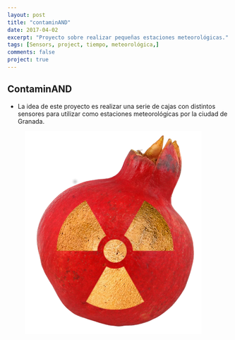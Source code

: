 ```yaml
---
layout: post
title: "contaminAND"
date: 2017-04-02
excerpt: "Proyecto sobre realizar pequeñas estaciones meteorológicas."
tags: [Sensors, project, tiempo, meteorológica,]
comments: false
project: true
---
```


## ContaminAND

* La idea de este proyecto es realizar una serie de cajas con distintos sensores para
  utilizar como estaciones meteorológicas por la ciudad de Granada.

<figure>
    <img src="/assets/images/proyectos/granada-radioactiva_reducido.png">
</figure>

